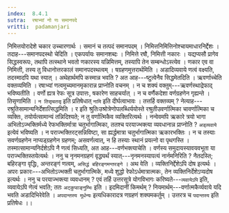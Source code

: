 ```yaml
---
index:  8.4.1
sutra:  रषाभ्यां नो णः समानपदे
vritti:  padamanjari
---
```


निमित्तयोरादेशे चकार उच्चारणार्थः । समानं च तत्पदं समानपदम् । निमित्तनिमित्तिनोश्चायमाधारनिर्द्देशः । तदाह---समानपदस्थो चेदिति । एकपर्यायः समानशब्दः । निमित्ते रषौ, निमित्ती नकारः । यद्यप्यसौ प्रागेव सिद्धस्वरूपः, तथापि तत्स्थाने भवतो णकारस्य यन्निमित्तम्, तस्यापि तेन सम्बन्धोऽस्त्येव । णकार एव वा निमित्ती, तस्य तु विधानोत्तरकालं समानपदस्थत्वम् ।
षग्रहणमुत्तरार्थमिति । अडादिव्यवाये णत्वं वक्ष्यति, तदस्मादपि यथा स्यात् । अथेहार्थमपि कस्मान्न भवति ? अत आह---ष्टुत्वेनैव सिद्धमेतदिति ।
ऋवर्णाच्चेति वक्तव्यमिति । रषाभ्यां णत्वमुच्यमानमृकारान्न प्राप्नोति वचनम् । न च शक्यं वक्तुम्---ऋवर्णस्थाद्रेफाद् भविष्यतीति । वर्णो ह्यत्र रेफः सूत्र उपात्तः, षकारेण साहचर्यात् । न च वर्णैकदेशा वर्णग्रहणेन गृह्यन्ते । तिसृणामिति । `न तिसृचतसृ` इति प्रतिषेधात् `नामि` इति दीर्घत्वाभावः ।
तत्तर्हि वक्तव्यम् ? नेत्याह---रश्रुतिसामान्यनिर्देशात्सिद्धमिति । र इति श्रुतिःउश्रोत्रेणोपलब्धिर्ययोस्ते रश्रुतीउवर्णात्मिका चावर्णात्मिका च व्यक्तिः, तयोर्यत्सामान्यं तन्निदिश्यते; न तु वर्णात्मिकैव व्यक्तिरित्यर्थः । नन्वेवमपि ऋकारे त्रयो भागा अभितोऽज्भक्तिर्मध्ये रेफभक्तिर्मात्रा चतुर्भागात्मिका, ततश्च परयाज्भक्त्या व्यवधानान्न प्राप्नोति ? `अड्व्यवाये` इत्येवं भविष्यति । न पराज्भक्तिरट्सन्निविष्टा, सा ह्यर्द्धमात्रा चतुर्भागात्मिका ऋकारभक्तिः । न च तस्याः सवर्णग्रहणेन नाप्यड्ग्रहणेन ग्रहणम्; असवर्णत्वात्, न हि तस्याः स्थानं प्रयत्नो वा पृथगस्ति । तस्मात्सामान्यनिर्दशेऽपि नै णत्वं सिध्यति, अत आह---वर्णभक्त्याचेति । वर्णस्य समुदायस्यावयवभूता या पराज्भक्तिस्तयेत्यर्थः । ननु च नृनमनग्रहणं वृद्ध्यर्थं स्यात्---नृनमनस्यापत्यं नार्नमनिरिति ? नैतदस्ति; बहिरङ्गा वृद्धिः, अन्तरङ्गं णत्वम्, `असिद्धं बहिरङ्गमन्तरङ्गे` ।
अथ वेति । व्यक्तिनिर्द्देशेऽपि दोष इत्यर्थः । अपरः प्रकारः---अभितोऽज्भक्ती चतुर्भागात्मिके, मध्ये शुद्धो रेफोऽर्धमात्रात्मकः, तेन व्यक्तिनिर्देशेऽप्यदोष इत्यर्थः । ननु च परयाज्भक्त्या व्यवधानम् ? एवं तर्हि उत्तरसूत्रे योगविभागः करिष्यते---`व्यवायेऽपि` इति, व्यवायेऽपि णेत्वं भवति; ततः `अट्कुप्वाङ्नुम्भिः` इति । इदमिदानीं किमर्थम् ? नियमार्थम्---वर्णात्मकैर्व्यवाये यदि भवति अडादिभिरेवेति । `अपदान्तस्य मूर्धन्यः` इत्यधिकारादत्र णग्रहणं शक्यमकर्तुम् । उत्तरत्र च `पदान्तस्य` इति प्रतिषेधः ।।
